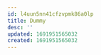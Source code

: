 ```yaml
---
id: l4uun5nn41cfzvpmk86a0lp
title: Dummy
desc: ''
updated: 1691951565032
created: 1691951565032
---
```

